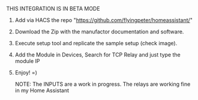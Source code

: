 THIS INTEGRATION IS IN BETA MODE

1) Add via HACS the repo "https://github.com/flyingpeter/homeassistant/"
2) Download the Zip with the manufactor documentation and software.
3) Execute setup tool and replicate the sample setup (check image).
4) Add the Module in Devices, Search for TCP Relay and just type the module IP
5) Enjoy! =)

   NOTE: The INPUTS are a work in progress. The relays are working fine in my Home Assistant

